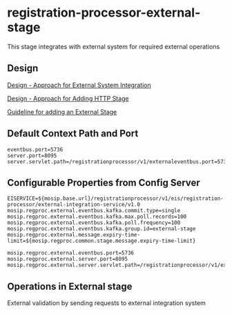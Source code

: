 # registration-processor-external-stage

This stage integrates with external system for required external operations

## Design
[Design - Approach for External System Integration](https://github.com/mosip/registration/blob/master/design/registration-processor/Approach_for_external_system_integration.md)

[Design - Approach for Adding HTTP Stage](https://github.com/mosip/registration/blob/master/design/registration-processor/Approach_for_http_integration.md)

[Guideline for adding an External Stage](https://github.com/mosip/registration/blob/master/design/registration-processor/External_System_Integration_Guide.md)

## Default Context Path and Port
```
eventbus.port=5736
server.port=8095
server.servlet.path=/registrationprocessor/v1/externaleventbus.port=5736
```
## Configurable Properties from Config Server
```
EISERVICE=${mosip.base.url}/registrationprocessor/v1/eis/registration-processor/external-integration-service/v1.0
mosip.regproc.external.eventbus.kafka.commit.type=single
mosip.regproc.external.eventbus.kafka.max.poll.records=100
mosip.regproc.external.eventbus.kafka.poll.frequency=100
mosip.regproc.external.eventbus.kafka.group.id=external-stage
mosip.regproc.external.message.expiry-time-limit=${mosip.regproc.common.stage.message.expiry-time-limit}

mosip.regproc.external.eventbus.port=5736
mosip.regproc.external.server.port=8095
mosip.regproc.external.server.servlet.path=/registrationprocessor/v1/external
```
## Operations in External stage
External validation by sending requests to external integration system
